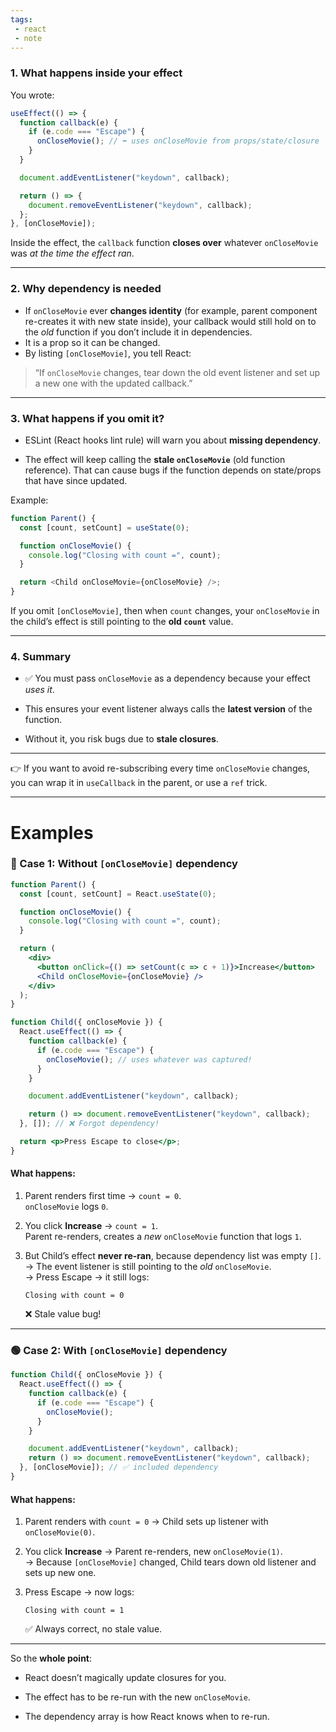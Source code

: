 ```yaml
---
tags: 
 - react
 - note
---
```


### 1. What happens inside your effect

You wrote:

```js
useEffect(() => {
  function callback(e) {
    if (e.code === "Escape") {
      onCloseMovie(); // ⬅️ uses onCloseMovie from props/state/closure
    }
  }

  document.addEventListener("keydown", callback);

  return () => {
    document.removeEventListener("keydown", callback);
  };
}, [onCloseMovie]);
```

Inside the effect, the `callback` function **closes over** whatever `onCloseMovie` was _at the time the effect ran_.

---

### 2. Why dependency is needed

- If `onCloseMovie` ever **changes identity** (for example, parent component re-creates it with new state inside), your callback would still hold on to the _old_ function if you don’t include it in dependencies.
- It is a prop so it can be changed.
- By listing `[onCloseMovie]`, you tell React:
    

> “If `onCloseMovie` changes, tear down the old event listener and set up a new one with the updated callback.”

---

### 3. What happens if you omit it?

- ESLint (React hooks lint rule) will warn you about **missing dependency**.
    
- The effect will keep calling the **stale `onCloseMovie`** (old function reference). That can cause bugs if the function depends on state/props that have since updated.
    

Example:

```js
function Parent() {
  const [count, setCount] = useState(0);

  function onCloseMovie() {
    console.log("Closing with count =", count);
  }

  return <Child onCloseMovie={onCloseMovie} />;
}
```

If you omit `[onCloseMovie]`, then when `count` changes, your `onCloseMovie` in the child’s effect is still pointing to the **old `count`** value.

---

### 4. Summary

- ✅ You must pass `onCloseMovie` as a dependency because your effect _uses it_.
    
- This ensures your event listener always calls the **latest version** of the function.
    
- Without it, you risk bugs due to **stale closures**.
    

---

👉 If you want to avoid re-subscribing every time `onCloseMovie` changes, you can wrap it in `useCallback` in the parent, or use a `ref` trick.

---

# Examples

### 🔴 Case 1: **Without `[onCloseMovie]` dependency**

```jsx
function Parent() {
  const [count, setCount] = React.useState(0);

  function onCloseMovie() {
    console.log("Closing with count =", count);
  }

  return (
    <div>
      <button onClick={() => setCount(c => c + 1)}>Increase</button>
      <Child onCloseMovie={onCloseMovie} />
    </div>
  );
}

function Child({ onCloseMovie }) {
  React.useEffect(() => {
    function callback(e) {
      if (e.code === "Escape") {
        onCloseMovie(); // uses whatever was captured!
      }
    }

    document.addEventListener("keydown", callback);

    return () => document.removeEventListener("keydown", callback);
  }, []); // ❌ Forgot dependency!

  return <p>Press Escape to close</p>;
}
```

#### What happens:

1. Parent renders first time → `count = 0`.  
    `onCloseMovie` logs `0`.
    
2. You click **Increase** → `count = 1`.  
    Parent re-renders, creates a _new_ `onCloseMovie` function that logs `1`.
    
3. But Child’s effect **never re-ran**, because dependency list was empty `[]`.  
    → The event listener is still pointing to the _old_ `onCloseMovie`.  
    → Press Escape → it still logs:
    
    ```
    Closing with count = 0
    ```
    
    ❌ Stale value bug!
    

---

### 🟢 Case 2: **With `[onCloseMovie]` dependency**

```jsx
function Child({ onCloseMovie }) {
  React.useEffect(() => {
    function callback(e) {
      if (e.code === "Escape") {
        onCloseMovie();
      }
    }

    document.addEventListener("keydown", callback);
    return () => document.removeEventListener("keydown", callback);
  }, [onCloseMovie]); // ✅ included dependency
}
```

#### What happens:

1. Parent renders with `count = 0` → Child sets up listener with `onCloseMovie(0)`.
    
2. You click **Increase** → Parent re-renders, new `onCloseMovie(1)`.  
    → Because `[onCloseMovie]` changed, Child tears down old listener and sets up new one.
    
3. Press Escape → now logs:
    
    ```
    Closing with count = 1
    ```
    
    ✅ Always correct, no stale value.
    

---

So the **whole point**:

- React doesn’t magically update closures for you.
    
- The effect has to be re-run with the new `onCloseMovie`.
    
- The dependency array is how React knows when to re-run.
    